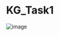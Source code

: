 # KG_Task1

![image](https://user-images.githubusercontent.com/71376506/185751128-4ba1dd3b-1056-4fbf-8fd0-67429d5dca85.png)
